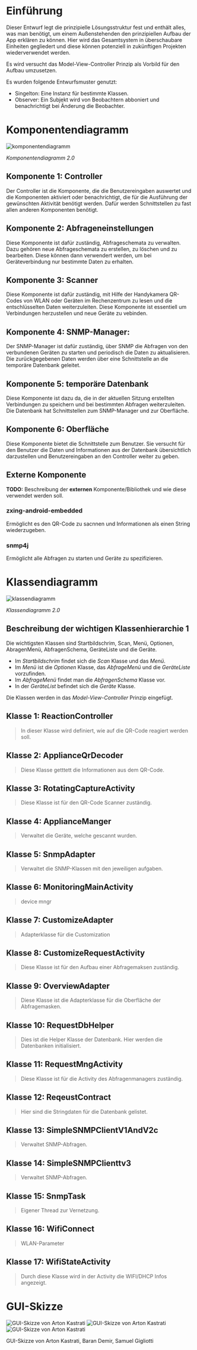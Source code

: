 # Einführung

Dieser Entwurf legt die prinzipielle Lösungsstruktur fest und enthält alles, was man benötigt, um einem Außenstehenden den prinzipiellen Aufbau der App erklären zu können. Hier wird das Gesamtsystem in überschaubare Einheiten gegliedert und diese können potenziell in zukünftigen Projekten wiederverwendet werden.

Es wird versucht das Model-View-Controller Prinzip als Vorbild für den Aufbau umzusetzen.

Es wurden folgende Entwurfsmuster genutzt:
- Singelton: Eine Instanz für bestimmte Klassen.
- Observer: Ein Subjekt wird von Beobachtern abboniert und benachrichtigt bei Änderung die Beobachter.

# Komponentendiagramm

![komponentendiagramm](images/Komponentendiagramm.png)

*Komponentendiagramm 2.0*


## Komponente 1: Controller
Der Controller ist die Komponente, die die Benutzereingaben auswertet und die Komponenten aktiviert oder benachrichtigt, die für die Ausführung der gewünschten Aktivität benötigt werden. Dafür werden Schnittstellen zu fast allen anderen Komponenten benötigt.

## Komponente 2: Abfrageneinstellungen
Diese Komponente ist dafür zuständig, Abfrageschemata zu verwalten. Dazu gehören neue Abfrageschemata zu erstellen, zu löschen und zu bearbeiten. Diese können dann verwendert werden, um bei Geräteverbindung nur bestimmte Daten zu erhalten.

## Komponente 3: Scanner
Diese Komponente ist dafür zuständig, mit Hilfe der Handykamera QR-Codes von WLAN oder Geräten im Rechenzentrum zu lesen und die entschlüsselten Daten weiterzuleiten. Diese Komponente ist essentiell um Verbindungen herzustellen und neue Geräte zu vebinden.

## Komponente 4: SNMP-Manager:
Der SNMP-Manager ist dafür zuständig, über SNMP die Abfragen von den verbundenen Geräten zu starten und periodisch die Daten zu aktualisieren. Die zurückgegebenen Daten werden über eine Schnittstelle an die temporäre Datenbank geleitet.

## Komponente 5: temporäre Datenbank
Diese Komponente ist dazu da, die in der aktuellen Sitzung erstellten Verbindungen zu speichern und bei bestimmten Abfragen weiterzuleiten. Die Datenbank hat Schnittstellen zum SNMP-Manager und zur Oberfläche.

## Komponente 6: Oberfläche
Diese Komponente bietet die Schnittstelle zum Benutzer. Sie versucht für den Benutzer die Daten und Informationen aus der Datenbank übersichtlich darzustellen und Benutzereingaben an den Controller weiter zu geben.


## Externe Komponente
**TODO:** Beschreibung der **externen** Komponente/Bibliothek und wie diese verwendet werden soll.

### zxing-android-embedded
Ermöglicht es den QR-Code zu sacnnen und Informationen als einen String wiederzugeben.
### snmp4j
Ermöglicht alle Abfragen zu starten und Geräte zu spezifizieren.
# Klassendiagramm

![klassendiagramm](images/Klassendiagramm.png)

*Klassendiagramm 2.0*
## Beschreibung der wichtigen Klassenhierarchie 1
Die wichtigsten Klassen sind Startbildschrim, Scan, Menü, Optionen, AbragenMenü, AbfragenSchema, GeräteListe und die Geräte.

- Im *Startbildschrim* findet sich die *Scan* Klasse und das *Menü*.
- Im *Menü* ist die *Optionen* Klasse, das *AbfrageMenü* und die *GeräteListe* vorzufinden.
- Im *AbfrageMenü* findet man die *AbfragenSchema* Klasse vor.
- In der *GeräteList* befindet sich die *Geräte* Klasse.

Die Klassen werden in das *Model-View-Controller* Prinzip eingefügt.

## Klasse 1: ReactionController
> In dieser Klasse wird definiert, wie auf die QR-Code reagiert werden soll.

## Klasse 2: ApplianceQrDecoder
> Diese Klasse getttett die Informationen aus dem QR-Code.

## Klasse 3: RotatingCaptureActivity
> Diese Klasse ist für den QR-Code Scanner zuständig.

## Klasse 4: ApplianceManger
> Verwaltet die Geräte, welche gescannt wurden.

## Klasse 5: SnmpAdapter
> Verwaltet die SNMP-Klassen mit den jeweiligen aufgaben.

## Klasse 6: MonitoringMainActivity
> device mngr

## Klasse 7: CustomizeAdapter
> Adapterklasse für die Customization

## Klasse 8: CustomizeRequestActivity
> Diese Klasse ist für den Aufbau einer Abfragemaksen zuständig.

## Klasse 9: OverviewAdapter
> Diese Klasse ist die Adapterklasse für die Oberfläche der Abfragemasken.

## Klasse 10: RequestDbHelper
> Dies ist die Helper Klasse der Datenbank. Hier werden die Datenbanken initialisiert.

## Klasse 11: RequestMngActivity
> Diese Klasse ist für die Activity des Abfragenmanagers zuständig.

## Klasse 12: ReqeustContract
> Hier sind die Stringdaten für die Datenbank gelistet.

## Klasse 13: SimpleSNMPClientV1AndV2c
> Verwaltet SNMP-Abfragen.

## Klasse 14: SimpleSNMPClienttv3
> Verwaltet SNMP-Abfragen.

## Klasse 15: SnmpTask
> Eigener Thread zur Vernetzung.

## Klasse 16: WifiConnect
> WLAN-Parameter

## Klasse 17: WifiStateActivity
> Durch diese Klasse wird in der Activity die WIFI/DHCP Infos angezeigt.


# GUI-Skizze

![GUI-Skizze von Arton Kastrati](sketches/Skizze.start.png)
![GUI-Skizze von Arton Kastrati](sketches/Skizze.popup.png)
![GUI-Skizze von Arton Kastrati](sketches/Skizze.menu.png)

GUI-Skizze von Arton Kastrati, Baran Demir, Samuel Gigliotti